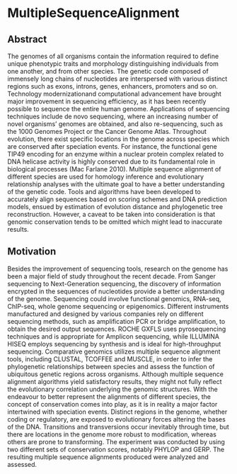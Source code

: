 # MultipleSequenceAlignment

## Abstract
The genomes of all organisms contain the information required to define unique phenotypic traits and morphology distinguishing individuals from one another, and from other species. The genetic code composed of immensely long chains of nucleotides are interspersed with various distinct regions such as exons, introns, genes, enhancers, promoters and so on. Technology modernizationand computational advancement have brought major improvement in sequencing efficiency, as it has been recently possible to sequence the entire human genome. Applications of sequencing techniques include de novo sequencing, where an increasing number of novel organisms’ genomes are obtained, and also re-sequencing, such as the 1000 Genomes Project or the Cancer Genome Atlas. Throughout evolution, there exist specific locations in the genome across species which are conserved after speciation events. For instance, the functional gene TIP49 encoding for an enzyme within a nuclear protein complex related to DNA helicase activity is highly conserved due to its fundamental role in biological processes (Mac Farlane 2010). Multiple sequence alignment of different species are used for homology inference and evolutionary relationship analyses with the ultimate goal to have a better understanding of the genetic code. Tools and algorithms have been developed to accurately align sequences based on scoring schemes and DNA prediction models, ensued by estimation of evolution distance and phylogenetic tree reconstruction. However, a caveat to be taken into consideration is that genomic conservation tends to be omitted which might lead to inaccurate results.

## Motivation
Besides the improvement of sequencing tools, research on the genome has been a major field of study throughout the recent decade. From Sanger sequencing to Next-Generation sequencing, the discovery of information encrypted in the sequences of nucleotides provide a better understanding of the genome. Sequencing could involve functional genomics, RNA-seq, ChIP-seq, whole genome sequencing or epigenomics. Different instruments manufactured and designed by various companies rely on different sequencing methods, such as amplification PCR or bridge amplification, to obtain the desired output sequences. ROCHE GXFLS uses pyrosequencing techniques and is appropriate for Amplicon sequencing, while ILLUMINA HISEQ employs sequencing by synthesis and is ideal for high-throughput sequencing. Comparative genomics utilizes multiple sequence alignment tools, including CLUSTAL, TCOFFEE and MUSCLE, in order to infer the phylogenetic relationships between species and assess the function of ubiquitous genetic regions across organisms. Although multiple sequence alignment algorithms yield satisfactory results, they might not fully reflect the evolutionary correlation underlying the genomic structures. With the endeavour to better represent the alignments of different species, the concept of conservation comes into play, as it is in reality a major factor intertwined with speciation events. Distinct regions in the genome, whether coding or regulatory, are exposed to evolutionary forces altering the bases of the DNA. Transitions and transversions occur inevitably through time, but there are locations in the genome more robust to modification, whereas others are prone to transforming. The experiment was conducted by using two different sets of conservation scores, notably PHYLOP and GERP. The resulting multiple sequence alignments produced were analyzed and assessed.
